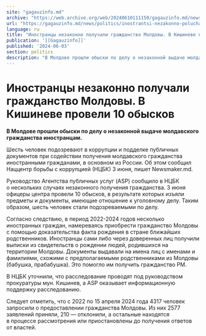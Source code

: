 ```yaml
---
site: "gagauzinfo.md"
archive: "https://web.archive.org/web/20240610111150/gagauzinfo.md/news/politics/inostrantsi-nezakonno-poluchali-grazhdanstvo-moldovi-v-kishineve-proveli-10-obiskov"
url: "https://gagauzinfo.md/news/politics/inostrantsi-nezakonno-poluchali-grazhdanstvo-moldovi-v-kishineve-proveli-10-obiskov"
language: ru
title: "Иностранцы незаконно получали гражданство Молдовы. В Кишиневе провели 10 обысков"
publication: '[[Gagauzinfo]]'
published: '2024-06-03'
section: politics
description: "В Молдове прошли обыски по делу о незаконной выдаче молдавского гражданства иностранцам."
---
```


# Иностранцы незаконно получали гражданство Молдовы. В Кишиневе провели 10 обысков

**В Молдове прошли обыски по делу о незаконной выдаче молдавского гражданства иностранцам.**

Шесть человек подозревают в коррупции и подделке публичных документов при содействии получения молдавского гражданства иностранными гражданами, в основном из России. Об этом сообщил Наццентр борьбы с коррупцией (НЦБК) 3 июня, пишет Newsmaker.md.

Руководство Агентства публичных услуг (ASP) сообщило в НЦБК о нескольких случаях незаконного получения гражданства. 3 июня офицеры центра провели 10 обысков, в результате которых изъяли предметы и документы, имеющие отношение к уголовному делу. Таким образом, шесть человек стали подозреваемыми по делу.

Согласно следствию, в период 2022-2024 годов несколько иностранных граждан, намереваясь приобрести гражданство Молдовы с помощью доказательства факта рождения в стране ближайших родственников. Иностранцы сами либо через доверенных лиц получили выписки из свидетельств о рождении людей, родившихся на территории Молдовы. Документы выдавали на имена лиц с именами и фамилиями, схожими с предполагаемыми родственниками из Молдовы (бабушка, прабабушка). Это помогло им получить гражданство РМ.

В НЦБК уточнили, что расследование проводят под руководством прокуратуры мун. Кишинев, а ASP оказывает информационную поддержку расследованию.

Следует отметить, что с 2022 по 15 апреля 2024 года 4317 человек запросили о предоставлении гражданства Молдовы. Из них 2577 заявлений приняли, 210 — отклонили, а остальные находятся в процессе рассмотрения или приостановлены до получения ответов от властей.